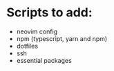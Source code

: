 # Scripts to add:

- neovim config
- npm (typescript, yarn and npm)
- dotfiles
- ssh
- essential packages

